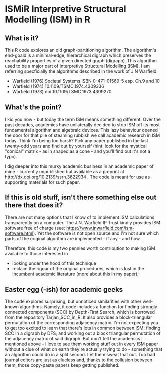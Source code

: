 # ISMiR Interpretive Structural Modelling (ISM) in R

## What is it?
This R code explores an old graph-partitioning algorithm. The algorithm's end-goald is a minimal-edge, hierarchical digraph which preserves the reachability properties of a given directed graph (digraph). This algorithm used to be a major part of Interpretive Structural Modelling (ISM). I am referring specficially the algorithms described in the work of J.N Warfield:
- Warfield (1976) Societal Systems ISBN 0-471-01569-5 esp. Ch.9 and 10
- Warfield (1974) 10.1109/TSMC.1974.4309336
- Warfield (1973) doi 10.1109/TSMC.1973.4309270

## What's the point?
I kid you now - but today the term ISM means something different. Over the past decades, academics have unilaterally decided to strip ISM off its most fundamental algorithm and algebraic devices. This lazy behaviour opened the door for that pile of steaming rubbish we call academic research in ISM today. Think I'm being too harsh? Pick any paper published in the last twenty-odd years and find out by yourself (hint: look for the mystical "conical" matrix - as in shaped as a cone - and you'll find out it's not a typo).

I dig deeper into this murky academic business in an academic paper of mine - currently unpublished but available as a preprint at http://dx.doi.org/10.2139/ssrn.3622934 . 
The code is meant for use as supporting materials for such paper.

## If this is old stuff, isn't there something else out there that does it?
There are not many options that I know of to implement ISM calculations transparently on a computer. The J.N. Warfield IP Trust kindly provides ISM software free of charge (see: https://www.jnwarfield.com/ism-software.html). Yet the software is not open source and I'm not sure which parts of the original algorithm are implemented - if any - and how.

Therefore, this code is my two pennies worth contribution to making ISM available to those interested in
- looking under the hood of this technique
- reclaim the rigour of the original procedures, which is lost in the incumbent academic literature (more about this in my paper); 

## Easter egg (-ish) for academic geeks
The code explores surprising, but unnoticed similarities with other well-known algorithms. Namely, it code includes a function for finding strongly connected components (SCC) by Depth-First Search, which is borrowed from the repository Tarjan_SCC_in_R.  It also provides a block-triangular permutation of the corresponding adjacency matrix.
I'm not expecting you to get too excited to learn that there's lots in common between ISM; finding SCC in a digraph by DFS; and working out a block triangular permutation of the adjacency matrix of said digraph. But don't tell the academics I mentioned above - I love to see them working stuff out in every ISM paper without a clue of what on earth they're actually trying to do - something that an algorithm could do in a split second. Let them sweat that out. Too bad journal editors are just as clueless and, thanks to the collusion between them, those copy-paste papers keep getting published.
